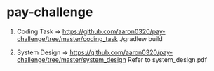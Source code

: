 # pay-challenge
1. Coding Task
=> https://github.com/aaron0320/pay-challenge/tree/master/coding_task
./gradlew build

2. System Design
=> https://github.com/aaron0320/pay-challenge/tree/master/system_design
Refer to system_design.pdf